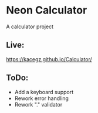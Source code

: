 # Neon Calculator
A calculator project
## Live: 
https://kacegz.github.io/Calculator/
## ToDo:
- Add a keyboard support
- Rework error handling
- Rework "." validator